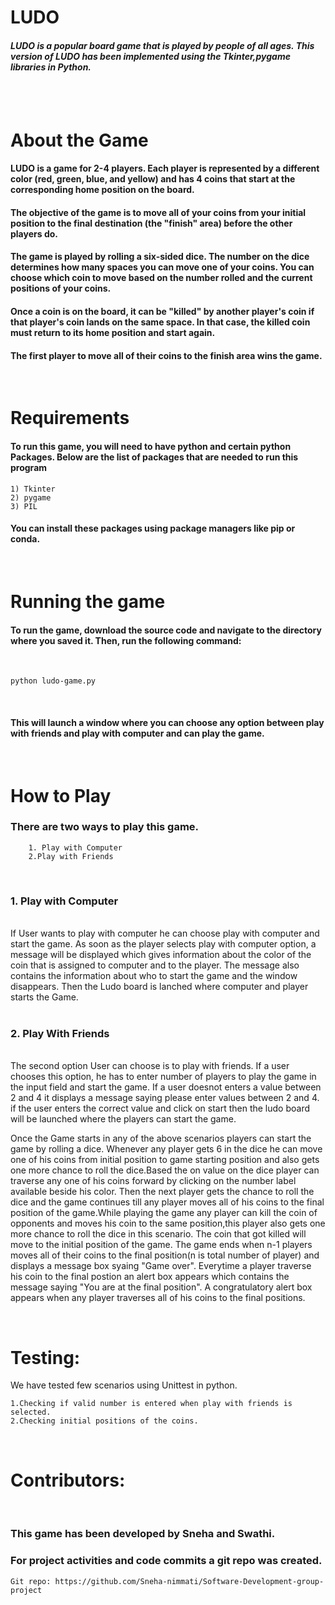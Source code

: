 # LUDO
 #### <i>LUDO is a popular board game that is played by people of all ages. This version of LUDO has been implemented using the Tkinter,pygame libraries in Python.</i>
<br>
<br>

# About the Game

#### <b>LUDO</b> is a game for 2-4 players. Each player is represented by a different color (red, green, blue, and yellow) and has 4 coins that start at the corresponding home position on the board.

#### The objective of the game is to move all of your coins from your initial position to the final destination (the "finish" area) before the other players do.

#### The game is played by rolling a six-sided dice. The number on the dice determines how many spaces you can move one of your coins. You can choose which coin to move based on the number rolled and the current positions of your coins.

#### Once a coin is on the board, it can be "killed" by another player's coin if that player's coin lands on the same space. In that case, the killed coin must return to its home position and start again.

#### The first player to move all of their coins to the finish area wins the game.

<br/>

 # Requirements
#### To run this game, you will need to have python and certain python Packages. Below are the list of packages that are needed to run this program
    1) Tkinter
    2) pygame
    3) PIL

#### You can install these packages using package managers like pip or conda.

<br>

# Running the game

#### To run the game, download the source code and navigate to the directory where you saved it. Then, run the following command:
<br>

    python ludo-game.py
<br>

#### This will launch a window where you can choose any option between play with friends and play with computer and can play the game.

<br>

# How to Play

### There are two ways to play this game.
        1. Play with Computer
        2.Play with Friends

<br/>

### 1. Play with Computer
<br>
     If User wants to play with computer he can choose play with computer and start the game. As soon as the player selects play with computer option, a message will be displayed which gives information about the color of the coin that is assigned to computer and to the player. The message also contains the information about who to start the game and the window disappears. Then the Ludo board is lanched where computer and player starts the Game.
    

<br/>
<br>

### 2. Play With Friends
<br>
    The second option User can choose is to play with friends. If a user chooses this option, he has to enter number of players to play the game in the input field and start the game. If a user doesnot enters a value between 2 and 4 it displays a message saying please enter values between 2 and 4. if the user enters the correct value and click on start then the ludo board will be launched where the players can start the game.
<br/>

Once the Game starts in any of the above scenarios players can start the game by rolling a dice. Whenever any player gets 6 in the dice he can move one of his coins from initial position to game starting position and also gets one more chance to roll the dice.Based the on value on the dice player can traverse any one of his coins forward by clicking on the number label available beside his color. Then the next player gets the chance to roll the dice and the game continues till any player moves all of his coins to the final position of the game.While playing the game any player can kill the coin of opponents and moves his coin to the same position,this player also gets one more chance to roll the dice in this scenario. The coin that got killed will move to the initial position of the game. The game ends when n-1 players moves all of their coins to the final position(n is total number of player) and displays a message box syaing "Game over". Everytime  a player traverse his coin to the final postion an alert box appears which contains the message saying "You are at the final position". A congratulatory alert box appears when any player traverses all of his coins to the final positions.

<br/>

# Testing:

We have tested few scenarios using Unittest in python.

    1.Checking if valid number is entered when play with friends is selected.
    2.Checking initial positions of the coins.
<br/>


# Contributors:

<br/>

### This game has been developed by Sneha and Swathi.
### For project activities and code commits a git repo was created.
    Git repo: https://github.com/Sneha-nimmati/Software-Development-group-project









